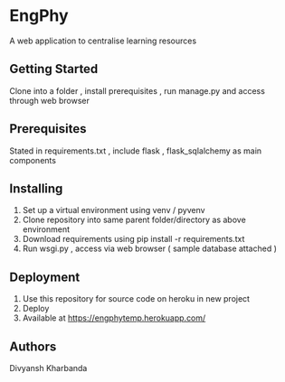 # EngPhy
A web application to centralise learning resources

## Getting Started
Clone into a folder , install prerequisites , run manage.py and access through web browser

## Prerequisites
Stated in requirements.txt , include flask , flask_sqlalchemy as main components

## Installing 
1) Set up a virtual environment using venv / pyvenv
2) Clone repository into same parent folder/directory as above environment
3) Download requirements using pip install -r requirements.txt
4) Run wsgi.py , access via web browser ( sample database attached )

## Deployment
1) Use this repository for source code on heroku in new project
2) Deploy
3) Available at https://engphytemp.herokuapp.com/

## Authors
 Divyansh Kharbanda
